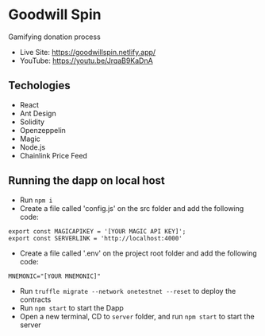 # Goodwill Spin
Gamifying donation process

- Live Site:  https://goodwillspin.netlify.app/
- YouTube: https://youtu.be/JrqaB9KaDnA

## Techologies
- React
- Ant Design
- Solidity
- Openzeppelin
- Magic
- Node.js
- Chainlink Price Feed

## Running the dapp on local host
- Run `npm i`
- Create a file called 'config.js' on the src folder and add the following code:
```
export const MAGICAPIKEY = '[YOUR MAGIC API KEY]';
export const SERVERLINK = 'http://localhost:4000'

```
- Create a file called '.env' on the project root folder and add the following code:
```
MNEMONIC="[YOUR MNEMONIC]"
```
- Run `truffle migrate --network onetestnet --reset` to deploy the contracts
- Run `npm start` to start the Dapp
- Open a new terminal, CD to `server` folder, and run `npm start` to start the server